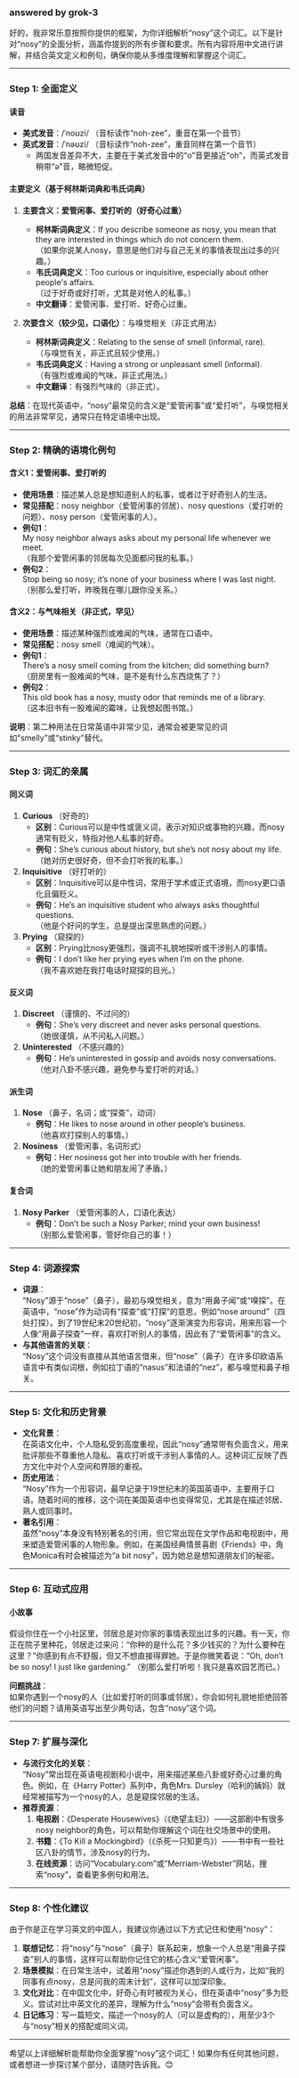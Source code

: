 ### answered by grok-3
好的，我非常乐意按照你提供的框架，为你详细解析“nosy”这个词汇。以下是针对“nosy”的全面分析，涵盖你提到的所有步骤和要求。所有内容将用中文进行讲解，并结合英文定义和例句，确保你能从多维度理解和掌握这个词汇。

---

### **Step 1: 全面定义**

#### **读音**
- **美式发音**：/ˈnoʊzi/ （音标读作“noh-zee”，重音在第一个音节）
- **英式发音**：/ˈnəʊzi/ （音标读作“noh-zee”，重音同样在第一个音节）
  - 两国发音差异不大，主要在于美式发音中的“o”音更接近“oh”，而英式发音稍带“ə”音，略微短促。

#### **主要定义（基于柯林斯词典和韦氏词典）**
1. **主要含义：爱管闲事、爱打听的（好奇心过重）**
   - **柯林斯词典定义**：If you describe someone as nosy, you mean that they are interested in things which do not concern them.  
     （如果你说某人nosy，意思是他们对与自己无关的事情表现出过多的兴趣。）
   - **韦氏词典定义**：Too curious or inquisitive, especially about other people's affairs.  
     （过于好奇或好打听，尤其是对他人的私事。）
   - **中文翻译**：爱管闲事、爱打听、好奇心过重。

2. **次要含义（较少见，口语化）**：与嗅觉相关（非正式用法）
   - **柯林斯词典定义**：Relating to the sense of smell (informal, rare).  
     （与嗅觉有关，非正式且较少使用。）
   - **韦氏词典定义**：Having a strong or unpleasant smell (informal).  
     （有强烈或难闻的气味，非正式用法。）
   - **中文翻译**：有强烈气味的（非正式）。

**总结**：在现代英语中，“nosy”最常见的含义是“爱管闲事”或“爱打听”，与嗅觉相关的用法非常罕见，通常只在特定语境中出现。

---

### **Step 2: 精确的语境化例句**

#### **含义1：爱管闲事、爱打听的**
- **使用场景**：描述某人总是想知道别人的私事，或者过于好奇别人的生活。
- **常见搭配**：nosy neighbor（爱管闲事的邻居）、nosy questions（爱打听的问题）、nosy person（爱管闲事的人）。
- **例句1**：  
  My nosy neighbor always asks about my personal life whenever we meet.  
  （我那个爱管闲事的邻居每次见面都问我的私事。）
- **例句2**：  
  Stop being so nosy; it’s none of your business where I was last night.  
  （别那么爱打听，昨晚我在哪儿跟你没关系。）

#### **含义2：与气味相关（非正式，罕见）**
- **使用场景**：描述某种强烈或难闻的气味，通常在口语中。
- **常见搭配**：nosy smell（难闻的气味）。
- **例句1**：  
  There’s a nosy smell coming from the kitchen; did something burn?  
  （厨房里有一股难闻的气味，是不是有什么东西烧焦了？）
- **例句2**：  
  This old book has a nosy, musty odor that reminds me of a library.  
  （这本旧书有一股难闻的霉味，让我想起图书馆。）

**说明**：第二种用法在日常英语中非常少见，通常会被更常见的词如“smelly”或“stinky”替代。

---

### **Step 3: 词汇的亲属**

#### **同义词**
1. **Curious** （好奇的）
   - **区别**：Curious可以是中性或褒义词，表示对知识或事物的兴趣，而nosy通常有贬义，特指对他人私事的好奇。
   - **例句**：She’s curious about history, but she’s not nosy about my life.  
     （她对历史很好奇，但不会打听我的私事。）
2. **Inquisitive** （好打听的）
   - **区别**：Inquisitive可以是中性词，常用于学术或正式语境，而nosy更口语化且偏贬义。
   - **例句**：He’s an inquisitive student who always asks thoughtful questions.  
     （他是个好问的学生，总是提出深思熟虑的问题。）
3. **Prying** （窥探的）
   - **区别**：Prying比nosy更强烈，强调不礼貌地探听或干涉别人的事情。
   - **例句**：I don’t like her prying eyes when I’m on the phone.  
     （我不喜欢她在我打电话时窥探的目光。）

#### **反义词**
1. **Discreet** （谨慎的、不过问的）
   - **例句**：She’s very discreet and never asks personal questions.  
     （她很谨慎，从不问私人问题。）
2. **Uninterested** （不感兴趣的）
   - **例句**：He’s uninterested in gossip and avoids nosy conversations.  
     （他对八卦不感兴趣，避免参与爱打听的对话。）

#### **派生词**
1. **Nose** （鼻子，名词；或“探查”，动词）
   - **例句**：He likes to nose around in other people’s business.  
     （他喜欢打探别人的事情。）
2. **Nosiness** （爱管闲事，名词形式）
   - **例句**：Her nosiness got her into trouble with her friends.  
     （她的爱管闲事让她和朋友闹了矛盾。）

#### **复合词**
1. **Nosy Parker** （爱管闲事的人，口语化表达）
   - **例句**：Don’t be such a Nosy Parker; mind your own business!  
     （别那么爱管闲事，管好你自己的事！）

---

### **Step 4: 词源探索**

- **词源**：  
  “Nosy”源于“nose”（鼻子），最初与嗅觉相关，意为“用鼻子闻”或“嗅探”。在英语中，“nose”作为动词有“探查”或“打探”的意思，例如“nose around”（四处打探）。到了19世纪末20世纪初，“nosy”逐渐演变为形容词，用来形容一个人像“用鼻子探查”一样，喜欢打听别人的事情，因此有了“爱管闲事”的含义。
- **与其他语言的关联**：  
  “Nosy”这个词没有直接从其他语言借来，但“nose”（鼻子）在许多印欧语系语言中有类似词根，例如拉丁语的“nasus”和法语的“nez”，都与嗅觉和鼻子相关。

---

### **Step 5: 文化和历史背景**

- **文化背景**：  
  在英语文化中，个人隐私受到高度重视，因此“nosy”通常带有负面含义，用来批评那些不尊重他人隐私、喜欢打听或干涉别人事情的人。这种词汇反映了西方文化中对个人空间和界限的重视。
- **历史用法**：  
  “Nosy”作为一个形容词，最早记录于19世纪末的英国英语中，主要用于口语。随着时间的推移，这个词在美国英语中也变得常见，尤其是在描述邻居、熟人或同事时。
- **著名引用**：  
  虽然“nosy”本身没有特别著名的引用，但它常出现在文学作品和电视剧中，用来塑造爱管闲事的人物形象。例如，在美国经典情景喜剧《Friends》中，角色Monica有时会被描述为“a bit nosy”，因为她总是想知道朋友们的秘密。

---

### **Step 6: 互动式应用**

#### **小故事**
假设你住在一个小社区里，邻居总是对你家的事情表现出过多的兴趣。有一天，你正在院子里种花，邻居走过来问：“你种的是什么花？多少钱买的？为什么要种在这里？”你感到有点不舒服，但又不想直接得罪她。于是你微笑着说：“Oh, don’t be so nosy! I just like gardening.” （别那么爱打听啦！我只是喜欢园艺而已。）

**问题挑战**：  
如果你遇到一个nosy的人（比如爱打听的同事或邻居），你会如何礼貌地拒绝回答他们的问题？请用英语写出至少两句话，包含“nosy”这个词。

---

### **Step 7: 扩展与深化**

- **与流行文化的关联**：  
  “Nosy”常出现在英语电视剧和小说中，用来描述某些八卦或好奇心过重的角色。例如，在《Harry Potter》系列中，角色Mrs. Dursley（哈利的姨妈）就经常被描写为一个nosy的人，总是窥探邻居的生活。
- **推荐资源**：  
  1. **电视剧**：《Desperate Housewives》（《绝望主妇》）——这部剧中有很多nosy neighbor的角色，可以帮助你理解这个词在社交场景中的使用。
  2. **书籍**：《To Kill a Mockingbird》（《杀死一只知更鸟》）——书中有一些社区八卦的情节，涉及nosy的行为。
  3. **在线资源**：访问“Vocabulary.com”或“Merriam-Webster”网站，搜索“nosy”，查看更多例句和用法。

---

### **Step 8: 个性化建议**

由于你是正在学习英文的中国人，我建议你通过以下方式记住和使用“nosy”：
1. **联想记忆**：将“nosy”与“nose”（鼻子）联系起来，想象一个人总是“用鼻子探查”别人的事情，这样可以帮助你记住它的核心含义“爱管闲事”。
2. **场景模拟**：在日常生活中，试着用“nosy”描述你遇到的人或行为，比如“我的同事有点nosy，总是问我的周末计划”，这样可以加深印象。
3. **文化对比**：在中国文化中，好奇心有时被视为关心，但在英语中“nosy”多为贬义。尝试对比中英文化的差异，理解为什么“nosy”会带有负面含义。
4. **日记练习**：写一篇短文，描述一个nosy的人（可以是虚构的），用至少3个与“nosy”相关的搭配或同义词。

---

希望以上详细解析能帮助你全面掌握“nosy”这个词汇！如果你有任何其他问题，或者想进一步探讨某个部分，请随时告诉我。😊